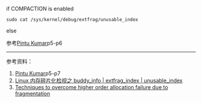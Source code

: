  if COMPACTION is enabled
 
`sudo cat /sys/kernel/debug/extfrag/unusable_index`

else

参考[Pintu Kumar](http://events17.linuxfoundation.org/sites/events/files/slides/%5BELC-2015%5D-System-wide-Memory-Defragmenter.pdf)p5-p6


---
参考资料：
1. [Pintu Kumar](http://events17.linuxfoundation.org/sites/events/files/slides/%5BELC-2015%5D-System-wide-Memory-Defragmenter.pdf)p5-p7
1. [Linux 内存碎片化检视之 buddy_info | extfrag_index | unusable_index](https://blog.csdn.net/memory01/article/details/80958009)
1. [Techniques to overcome higher order allocation failure due to fragmentation](https://elinux.org/images/a/a8/Controlling_Linux_Memory_Fragmentation_and_Higher_Order_Allocation_Failure-_Analysis%2C_Observations_and_Results.pdf)
